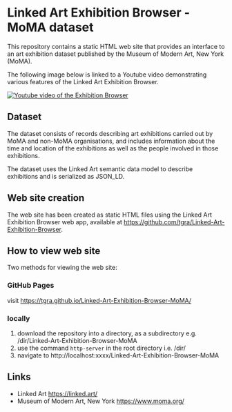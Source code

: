 # Linked Art Exhibition Browser - MoMA dataset

This repository contains a static HTML web site that provides an interface to an art exhibition dataset published by the Museum of Modern Art, New York (MoMA).

The following image below is linked to a Youtube video demonstrating various features of the Linked Art Exhibition Browser.

[![Youtube video of the Exhibition Browser](https://img.youtube.com/vi/93pVD9LQ_9k/0.jpg)](https://www.youtube.com/watch?v=93pVD9LQ_9k)


## Dataset
The dataset consists of records describing art exhibitions carried out by MoMA and non-MoMA organisations, and includes information about the time and location of the exhibitions as well as the people involved in those exhibitions.

The dataset uses the Linked Art semantic data model to describe exhibitions and is serialized as JSON_LD.

## Web site creation
The web site has been created as static HTML files using the Linked Art Exhibition Browser web app, available at https://github.com/tgra/Linked-Art-Exhibition-Browser.

## How to view web site

Two methods for viewing the web site:
### GitHub Pages 
visit https://tgra.github.io/Linked-Art-Exhibition-Browser-MoMA/

### locally
 1. download the repository into a directory, as a subdirectory e.g. /dir/Linked-Art-Exhibition-Browser-MoMA
 2. use the command `http-server` in the root directory i.e. /dir/ 
 3. navigate to http://localhost:xxxx/Linked-Art-Exhibition-Browser-MoMA


## Links

- Linked Art https://linked.art/
- Museum of Modern Art, New York https://www.moma.org/
